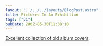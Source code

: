 ```yaml
---
layout: "../../../layouts/BlogPost.astro"
title: Pictures In An Exhibition
tags: ["v1"]
pubDate: 2002-05-30T11:38:10
---
```


[Excellent collection of old album covers][1].

[1]: http://www.317x.com/imagemenu.html "Old album covers from 317X"
